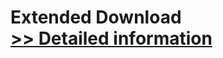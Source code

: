 # Extended Download<br />[>> Detailed information](https://secure.shareit.com/shareit/product.html?productid=300152755&affiliateid=200057808)